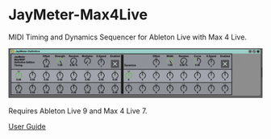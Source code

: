 # JayMeter-Max4Live
MIDI Timing and Dynamics Sequencer for Ableton Live with Max 4 Live.

![Screenshot](/img/jaymeter-screen1.png)

Requires Ableton Live 9 and Max 4 Live 7.

[User Guide](/userguide/USERGUIDE.md)
